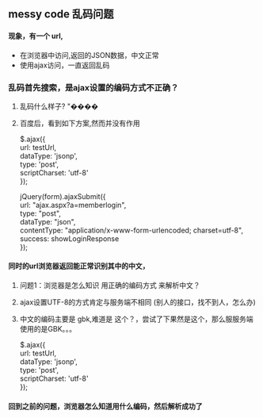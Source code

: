   
 
 
## messy code 乱码问题 

#### 现象，有一个 url,
+ 在浏览器中访问,返回的JSON数据，中文正常
+ 使用ajax访问，一直返回乱码

### 乱码首先搜索，是ajax设置的编码方式不正确？
1. 乱码什么样子?   "����  
2. 百度后，看到如下方案,然而并没有作用
 
 
    $.ajax({   
      url: testUrl,   
      dataType: 'jsonp',   
      type: 'post',   
      scriptCharset: 'utf-8'  
    });  
    
    jQuery(form).ajaxSubmit({   
        url: "ajax.aspx?a=memberlogin",   
        type: "post",   
        dataType: "json",   
        contentType: "application/x-www-form-urlencoded; charset=utf-8",   
        success: showLoginResponse   
    });
    
#### 同时的url浏览器返回能正常识别其中的中文，
1. 问题1：浏览器是怎么知识 用正确的编码方式 来解析中文？
2. ajax设置UTF-8的方式肯定与服务端不相同 (别人的接口，找不到人，怎么办)
3. 中文的编码主要是 gbk,难道是 这个？，尝试了下果然是这个，那么服服务端使用的是GBK。。。

      $.ajax({   
          url: testUrl,   
          dataType: 'jsonp',   
          type: 'post',   
          scriptCharset: 'utf-8'  
        });  

#### 回到之前的问题，浏览器怎么知道用什么编码，然后解析成功了
 
 
 